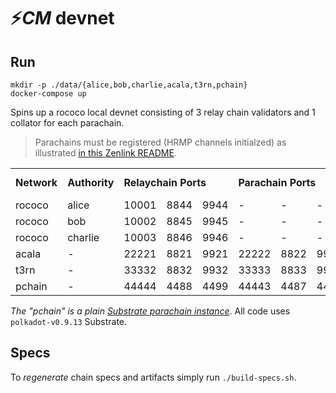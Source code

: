 # ⚡*CM* devnet

## Run

```nofmt
mkdir -p ./data/{alice,bob,charlie,acala,t3rn,pchain}
docker-compose up
```

Spins up a rococo local devnet consisting of 3 relay chain validators and 1 collator for each parachain.

> Parachains must be registered (HRMP channels initialzed) as illustrated [in this Zenlink README](https://github.com/zenlinkpro/Zenlink-DEX-Module#register-parachain--establish-hrmp-channel).

<table>
  <tr>
    <td><b>Network</b></td>
    <td><b>Authority</b></td>
    <td colspan="3"><b>Relaychain Ports</b></td>
    <td colspan="3"><b>Parachain Ports</b></td>
    <td><b>Parachain Id</b></td>
  </tr>
  <tr>
    <td>rococo</td>
    <td>alice</td>
    <td>10001</td>
    <td>8844</td>
    <td>9944</td>
    <td>-</td>
    <td>-</td>
    <td>-</td>
    <td>-</td>
  </tr>
  <tr>
    <td>rococo</td>
    <td>bob</td>
    <td>10002</td>
    <td>8845</td>
    <td>9945</td>
    <td>-</td>
    <td>-</td>
    <td>-</td>
    <td>-</td>
  </tr>
  <tr>
    <td>rococo</td>
    <td>charlie</td>
    <td>10003</td>
    <td>8846</td>
    <td>9946</td>
    <td>-</td>
    <td>-</td>
    <td>-</td>
    <td>-</td>
  </tr>
  <tr>
    <td>acala</td>
    <td>-</td>
    <td>22221</td>
    <td>8821</td>
    <td>9921</td>
    <td>22222</td>
    <td>8822</td>
    <td>9922</td>
    <td>2000</td>
  </tr>
  <tr>
    <td>t3rn</td>
    <td>-</td>
    <td>33332</td>
    <td>8832</td>
    <td>9932</td>
    <td>33333</td>
    <td>8833</td>
    <td>9933</td>
    <td>3000</td>
  </tr>
  <tr>
    <td>pchain</td>
    <td>-</td>
    <td>44444</td>
    <td>4488</td>
    <td>4499</td>
    <td>44443</td>
    <td>4487</td>
    <td>4498</td>
    <td>4000</td>
  </tr>
</table>

*The "pchain" is a plain [Substrate parachain instance](https://github.com/substrate-developer-hub/substrate-parachain-template)*. All code uses `polkadot-v0.9.13` Substrate.

## Specs

To *regenerate* chain specs and artifacts simply run `./build-specs.sh`.